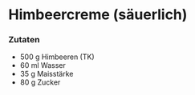 # Himbeercreme (säuerlich)

### Zutaten
* 500 g Himbeeren (TK)
* 60 ml Wasser
* 35 g Maisstärke
* 80 g Zucker
